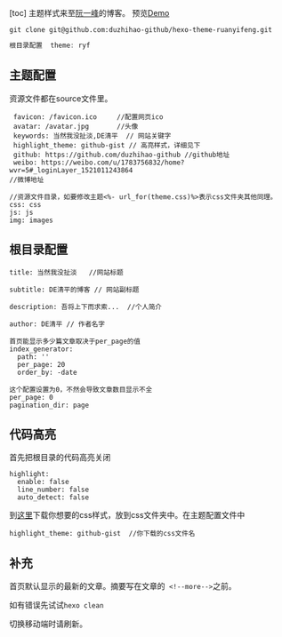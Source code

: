[toc]
主题样式来至[阮一峰](http://www.ruanyifeng.com/blog/)的博客。 预览[Demo](https://www.lhccc.top/)

```git 
git clone git@github.com:duzhihao-github/hexo-theme-ruanyifeng.git
```

```js
根目录配置  theme: ryf
```



## 主题配置

资源文件都在source文件里。

```
 favicon: /favicon.ico     //配置网页ico
 avatar: /avatar.jpg       //头像
 keywords: 当然我没扯淡,DE清平  // 网站关键字
 highlight_theme: github-gist // 高亮样式，详细见下
 github: https://github.com/duzhihao-github //github地址
 weibo: https://weibo.com/u/1783756832/home?wvr=5#_loginLayer_1521011243864
//微博地址

//资源文件目录，如要修改主题<%- url_for(theme.css)%>表示css文件夹其他同理。
css: css
js: js
img: images
```

## 根目录配置

```
title: 当然我没扯淡   //网站标题

subtitle: DE清平的博客 // 网站副标题

description: 吾将上下而求索...  //个人简介

author: DE清平 // 作者名字

```

```
首页能显示多少篇文章取决于per_page的值
index_generator:
  path: ''  
  per_page: 20
  order_by: -date
```

```
这个配置设置为0，不然会导致文章数目显示不全
per_page: 0
pagination_dir: page
```

## 代码高亮

首先把根目录的代码高亮关闭

```
highlight:
  enable: false
  line_number: false
  auto_detect: false
```

到[这里](https://highlightjs.org/)下载你想要的css样式，放到css文件夹中。在主题配置文件中

```
highlight_theme: github-gist  //你下载的css文件名
```

## 补充

首页默认显示的最新的文章。摘要写在文章的` <!--more-->`之前。

如有错误先试试`hexo clean`

切换移动端时请刷新。
